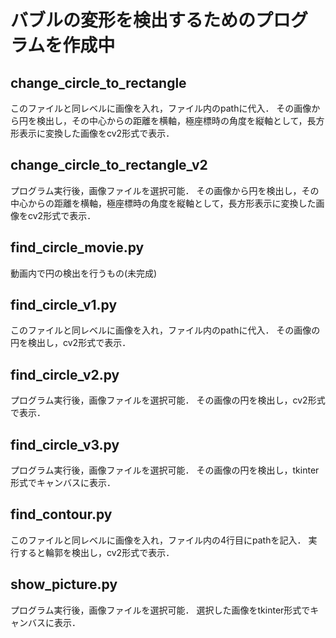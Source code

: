 # バブルの変形を検出するためのプログラムを作成中

## change_circle_to_rectangle
このファイルと同レベルに画像を入れ，ファイル内のpathに代入．
その画像から円を検出し，その中心からの距離を横軸，極座標時の角度を縦軸として，長方形表示に変換した画像をcv2形式で表示．

## change_circle_to_rectangle_v2
プログラム実行後，画像ファイルを選択可能．
その画像から円を検出し，その中心からの距離を横軸，極座標時の角度を縦軸として，長方形表示に変換した画像をcv2形式で表示．

## find_circle_movie.py
動画内で円の検出を行うもの(未完成)

## find_circle_v1.py
このファイルと同レベルに画像を入れ，ファイル内のpathに代入．
その画像の円を検出し，cv2形式で表示．

## find_circle_v2.py
プログラム実行後，画像ファイルを選択可能．
その画像の円を検出し，cv2形式で表示．

## find_circle_v3.py
プログラム実行後，画像ファイルを選択可能．
その画像の円を検出し，tkinter形式でキャンバスに表示．

## find_contour.py
このファイルと同レベルに画像を入れ，ファイル内の4行目にpathを記入．
実行すると輪郭を検出し，cv2形式で表示．

## show_picture.py
プログラム実行後，画像ファイルを選択可能．
選択した画像をtkinter形式でキャンバスに表示．